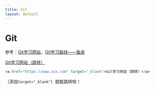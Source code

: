 ```yaml
---
title: Git
layout: default
---
```


# Git

参考：[Git学习网站](https://nulab.com/zh-cn/learn/software-development/git-tutorial/git-basics/recording-changes/)，[Git学习路线——鱼皮](https://code.yupi.icu/git-github%E5%AD%A6%E4%B9%A0%E8%B7%AF%E7%BA%BF-by-%E7%A8%8B%E5%BA%8F%E5%91%98%E9%B1%BC%E7%9A%AE/#%E5%AD%A6%E4%B9%A0%E8%B7%AF%E7%BA%BF)

<a href="https://nulab.com/zh-cn/learn/software-development/git-tutorial/git-basics/recording-changes/" target="_blank">Git学习网站（跳转）</a>

```html
<a href="https://www.xxx.com" target="_blank">Git学习网站（跳转）</a>
```

（添加`target="_blank"`）就能跳转啦！
